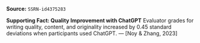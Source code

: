**Source:** `SSRN-id4375283`

**Supporting Fact: Quality Improvement with ChatGPT**
Evaluator grades for writing quality, content, and originality increased by 0.45 standard deviations when participants used ChatGPT. — [Noy & Zhang, 2023]
